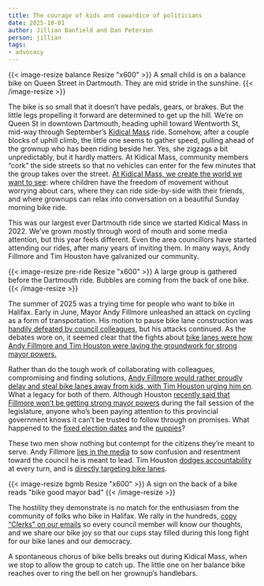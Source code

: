 ```yaml
---
title: The courage of kids and cowardice of politicians
date: 2025-10-01
author: Jillian Banfield and Dan Peterson
person: jillian
tags:
- advocacy
---
```


{{< image-resize balance Resize "x600" >}}
A small child is on a balance bike on Queen Street in Dartmouth. They are mid stride in the sunshine.
{{< /image-resize >}}

The bike is so small that it doesn’t have pedals, gears, or brakes. But the little legs propelling it forward are determined to get up the hill. We’re on Queen St in downtown Dartmouth, heading uphill toward Wentworth St, mid-way through September’s [Kidical Mass](http://kidicalmass.ca) ride. Somehow, after a couple blocks of uphill climb, the little one seems to gather speed, pulling ahead of the grownup who has been riding beside her. Yes, she zigzags a bit unpredictably, but it hardly matters. At Kidical Mass, community members “cork” the side streets so that no vehicles can enter for the few minutes that the group takes over the street. [At Kidical Mass, we create the world we want to see](https://www.halifaxexaminer.ca/transportation/joyful-protest-record-turnout-for-halifax-kidical-mass-ride/): where children have the freedom of movement without worrying about cars, where they can ride side-by-side with their friends, and where grownups can relax into conversation on a beautiful Sunday morning bike ride.

This was our largest ever Dartmouth ride since we started Kidical Mass in 2022\. We’ve grown mostly through word of mouth and some media attention, but this year feels different. Even the area councillors have started attending our rides, after many years of inviting them. In many ways, Andy Fillmore and Tim Houston have galvanized our community.

{{< image-resize pre-ride Resize "x600" >}}
A large group is gathered before the Dartmouth ride. Bubbles are coming from the back of one bike.
{{< /image-resize >}}

The summer of 2025 was a trying time for people who want to bike in Halifax. Early in June, Mayor Andy Fillmore unleashed an attack on cycling as a form of transportation. His motion to pause bike lane construction was [handily defeated by council colleagues](https://www.halifaxexaminer.ca/government/city-hall/this-isnt-good-governance-this-is-foolish-andy-fillmores-bike-lane-motion-fails/), but his attacks continued. As the debates wore on, it seemed clear that the fights about [bike lanes were how Andy Fillmore and Tim Houston were laying the groundwork for strong mayor powers.](https://www.halifaxexaminer.ca/commentary/using-bike-lanes-as-red-herring-for-power-grab-government-endangers-lives-of-people-cycling/)

Rather than do the tough work of collaborating with colleagues, compromising and finding solutions, [Andy Fillmore would rather proudly delay and steal bike lanes away from kids, with Tim Houston urging him on](https://www.halifaxexaminer.ca/morning-file/dismantling-democracy-the-30-year-project-to-take-power-away-from-the-people/). What a legacy for both of them. Although Houston [recently said that Fillmore won’t be getting strong mayor powers](https://halifax.citynews.ca/2025/09/16/there-shall-be-no-strong-mayors-n-s-premier-confirms/) during the fall session of the legislature, anyone who’s been paying attention to this provincial government knows it can’t be trusted to follow through on promises. What happened to the [fixed election dates](https://www.halifaxexaminer.ca/government/province-house/houston-are-we-headed-to-the-polls/) and the [puppies](https://www.cbc.ca/news/canada/nova-scotia/premier-tim-houston-campaign-promises-1.7285504)?

These two men show nothing but contempt for the citizens they’re meant to serve. Andy Fillmore [lies in the media](https://www.halifaxexaminer.ca/government/city-hall/andy-fillmore-being-investigated-for-alleged-breaches-under-halifaxs-code-of-conduct/) to sow confusion and resentment toward the council he is meant to lead. Tim Houston [dodges accountability](https://www.halifaxexaminer.ca/dismantling-democracy/people-are-really-angry-about-the-houston-governments-power-grab/) at every turn, and is [directly targeting bike lanes](https://www.halifaxexaminer.ca/transportation/the-only-action-being-taken-in-response-to-the-newly-released-transportation-plan-is-to-kill-new-bike-lanes/).

{{< image-resize bgmb Resize "x600" >}}
A sign on the back of a bike reads "bike good mayor bad"
{{< /image-resize >}}

The hostility they demonstrate is no match for the enthusiasm from the community of folks who bike in Halifax. We rally in the hundreds, [copy “Clerks” on our emails](https://www.halifaxexaminer.ca/dismantling-democracy/majority-of-letters-sent-to-andy-fillmore-halifax-councillors-in-support-of-bike-lanes/) so every council member will know our thoughts, and we share our bike joy so that our cups stay filled during this long fight for our bike lanes and our democracy.

A spontaneous chorus of bike bells breaks out during Kidical Mass, when we stop to allow the group to catch up. The little one on her balance bike reaches over to ring the bell on her grownup’s handlebars.
